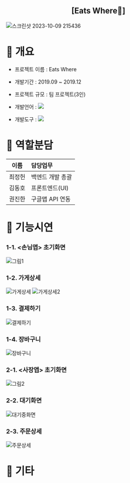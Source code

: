 <div align="center">
  <h2>[Eats Where🍔]</h2>
</div>

![스크린샷 2023-10-09 215436](https://github.com/tubus1130/Project_EatsWhere/assets/50819376/28f4e6fd-db8a-4a7b-89b1-f479c2e072a2)


# 📌 개요
- 프로젝트 이름 : Eats Where
- 개발기간 : 2019.09 ~ 2019.12
- 프로젝트 규모 : 팀 프로젝트(3인)
- 개발언어 : 
  <img src="https://img.shields.io/badge/Kotlin-7F52FF?style=flat&logo=Kotlin&logoColor=white">

- 개발도구 : 
  <img src="https://img.shields.io/badge/Android Studio-3DDC84?style=flat&logo=Android&logoColor=white">

# 📌 역할분담
|이름|담당업무|
|:-------:|:-------|
|최정헌| 백엔드 개발 총괄 |
|김동호| 프론트엔드(UI) |
|권진한| 구글맵 API 연동 |

# 📌 기능시연
### 1-1. <손님앱> 초기화면
![그림1](https://github.com/tubus1130/Project_EatsWhere/assets/50819376/b1161eab-2da8-40ba-9d74-02a309f366c0)
### 1-2. 가게상세
![가게상세](https://github.com/tubus1130/Project_EatsWhere/assets/50819376/c8659a52-cb1e-4507-a2c9-2fe8e91bc80c)
![가게상세2](https://github.com/tubus1130/Project_EatsWhere/assets/50819376/869475bf-c3ac-4272-9230-a098c1a60aea)
### 1-3. 결제하기
![결제하기](https://github.com/tubus1130/Project_EatsWhere/assets/50819376/5768435e-8952-485d-9b57-81f3ecda3868)
### 1-4. 장바구니
![장바구니](https://github.com/tubus1130/Project_EatsWhere/assets/50819376/0bc52785-cc9e-4430-875e-0ec9fbd04ed3)

### 2-1. <사장앱> 초기화면
![그림2](https://github.com/tubus1130/Project_EatsWhere/assets/50819376/c5c257ba-24c6-46cd-bd75-f45cc8a881a1)
### 2-2. 대기화면
![대기중화면](https://github.com/tubus1130/Project_EatsWhere/assets/50819376/d81c29f5-6586-44d4-80c0-b58f7aca7f1c)
### 2-3. 주문상세
![주문상세](https://github.com/tubus1130/Project_EatsWhere/assets/50819376/090c75b9-d1ae-4eae-a173-05ebb0275282)

# 📌 기타
